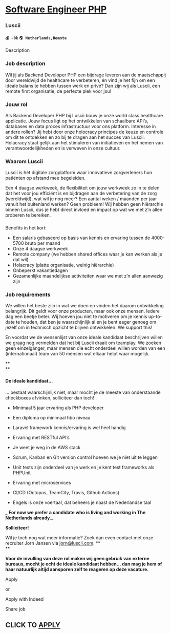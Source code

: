 # [Software Engineer PHP](https://www.remotewlb.com/apply/software-engineer-php-69940)  
### Luscii  
#### `💰 ~0k` `🌎 Netherlands,Remote`  

Description

### Job description

Wil jij als Backend Developer PHP een bijdrage leveren aan de maatschappij door wereldwijd de healthcare te verbeteren, én vind je het fijn om een ideale balans te hebben tussen werk en privé? Dan zijn wij als Luscii, een remote first organisatie, de perfecte plek voor jou!

  

### Jouw rol

Als Backend Developer PHP bij Luscii bouw je onze world class healthcare applicatie. Jouw focus ligt op het ontwikkelen van schaalbare API’s, databases en data proces infrastructuur voor ons platform. Interesse in andere rollen? Jij hebt door onze holocracy principes de keuze en controle om dit te ontdekken en zo bij te dragen aan het succes van Luscii. Holacracy staat gelijk aan het stimuleren van initiatieven en het nemen van verantwoordelijkheden en is verweven in onze cultuur.

### Waarom Luscii

Luscii is hét digitale zorgplatform waar innovatieve zorgverleners hun patiënten op afstand mee begeleiden.

Een 4 daagse werkweek, de flexibiliteit om jouw werkweek zo in te delen dat het voor jou efficiënt is en bijdragen aan de verbetering van de zorg (wereldwijd), wat wil je nog meer? Een aantal weken / maanden per jaar vanuit het buitenland werken? Geen probleem! Wij hebben geen hiërarchie binnen Luscii, dus je hebt direct invloed en impact op wat we met z’n allen proberen te bereiken.

###  
Benefits in het kort:

  * Een salaris gebaseerd op basis van kennis en ervaring tussen de 4000-5700 bruto per maand
  * Onze 4 daagse werkweek
  * Remote company (we hebben shared offices waar je kan werken als je dat wil)
  * Holacracy (platte organisatie, weinig hiërarchie)
  * Onbeperkt vakantiedagen
  * Gezamenlijke maandelijkse activiteiten waar we met z’n allen aanwezig zijn

### Job requirements

We willen het beste zijn in wat we doen en vinden het daarom ontwikkeling belangrijk. Dit geldt voor onze producten, maar ook onze mensen. Iedere dag een beetje beter. Wij hoeven jou niet te motiveren om je kennis up-to-date te houden, dat ben je waarschijnlijk al en je bent eager genoeg om jezelf om in technisch opzicht te blijven ontwikkelen. We support this!

  

En voordat we de wensenlijst van onze ideale kandidaat beschrijven willen we graag nog vermelden dat het bij Luscii draait om teamplay. We zoeken geen einzelgänger, maar mensen die echt onderdeel willen worden van een (internationaal) team van 50 mensen wat elkaar helpt waar mogelijk.

 **  
**

####  **De ideale kandidaat…**

… bestaat waarschijnlijk niet, maar mocht je de meeste van onderstaande checkboxes afvinken, solliciteer dan toch!

  

  * Minimaal 5 jaar ervaring als PHP developer

  * Een diploma op minimaal hbo niveau

  * Laravel framework kennis/ervaring is wel heel handig

  * Ervaring met RESTful API’s

  * Je weet je weg in de AWS stack

  * Scrum, Kanban en Git version control hoeven we je niet uit te leggen

  * Unit tests zijn onderdeel van je werk en je kent test frameworks als PHPUnit

  * Ervaring met microservices

  * CI/CD (Octopus, TeamCity, Travis, Github Actions)

  * Engels is onze voertaal, dat beheers je naast de Nederlandse taal

  

 _ **For now we prefer a candidate who is living and working in The Netherlands already.**_

  

 **Solliciteer!**  

Wil je toch nog wat meer informatie? Zoek dan even contact met onze recruiter Jorn Jansen via jorn@luscii.com. **  
**

**Voor de invulling van deze rol maken wij geen gebruik van externe bureaus, mocht je echt de ideale kandidaat hebben… dan mag je hem of haar natuurlijk altijd aansporen zelf te reageren op deze vacature.**

  

Apply

or

Apply with Indeed

Share job

  
## CLICK TO [APPLY](https://www.remotewlb.com/apply/software-engineer-php-69940)

